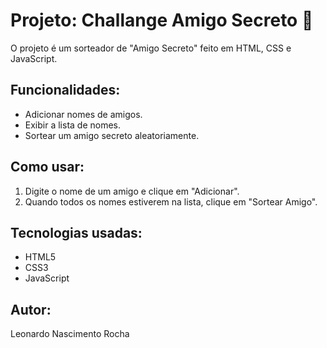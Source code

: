 # Projeto: Challange Amigo Secreto 🎁

O projeto é um sorteador de "Amigo Secreto" feito em HTML, CSS e JavaScript.

## Funcionalidades:
- Adicionar nomes de amigos.
- Exibir a lista de nomes.
- Sortear um amigo secreto aleatoriamente.


## Como usar:
1. Digite o nome de um amigo e clique em "Adicionar".
2. Quando todos os nomes estiverem na lista, clique em "Sortear Amigo".


## Tecnologias usadas:
- HTML5
- CSS3
- JavaScript

## Autor:

 Leonardo Nascimento Rocha


